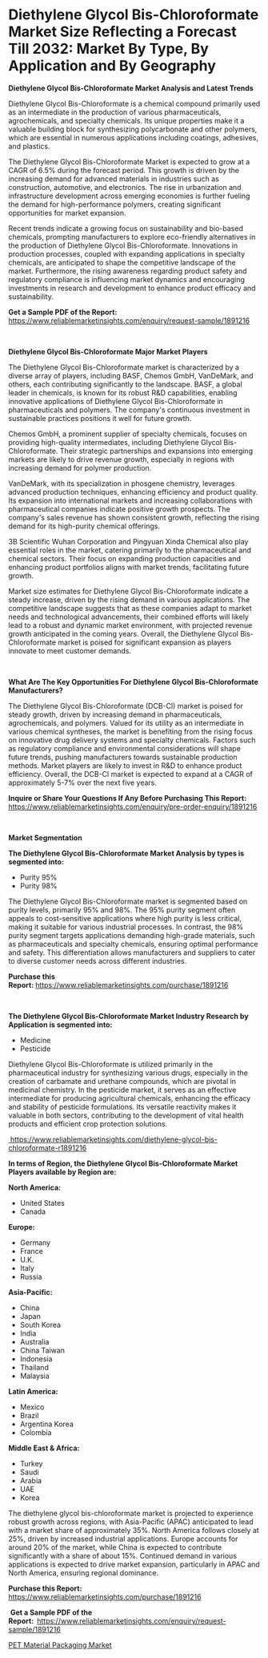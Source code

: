 <p><h1>Diethylene Glycol Bis-Chloroformate Market Size Reflecting a Forecast Till 2032: Market By Type, By Application and By Geography</h1></p><p><strong>Diethylene Glycol Bis-Chloroformate Market Analysis and Latest Trends</strong></p>
<p><p>Diethylene Glycol Bis-Chloroformate is a chemical compound primarily used as an intermediate in the production of various pharmaceuticals, agrochemicals, and specialty chemicals. Its unique properties make it a valuable building block for synthesizing polycarbonate and other polymers, which are essential in numerous applications including coatings, adhesives, and plastics.</p><p>The Diethylene Glycol Bis-Chloroformate Market is expected to grow at a CAGR of 6.5% during the forecast period. This growth is driven by the increasing demand for advanced materials in industries such as construction, automotive, and electronics. The rise in urbanization and infrastructure development across emerging economies is further fueling the demand for high-performance polymers, creating significant opportunities for market expansion.</p><p>Recent trends indicate a growing focus on sustainability and bio-based chemicals, prompting manufacturers to explore eco-friendly alternatives in the production of Diethylene Glycol Bis-Chloroformate. Innovations in production processes, coupled with expanding applications in specialty chemicals, are anticipated to shape the competitive landscape of the market. Furthermore, the rising awareness regarding product safety and regulatory compliance is influencing market dynamics and encouraging investments in research and development to enhance product efficacy and sustainability.</p></p>
<p><strong>Get a Sample PDF of the Report:&nbsp;</strong> <a href="https://www.reliablemarketinsights.com/enquiry/request-sample/1891216?utm_campaign=2221&utm_medium=2&utm_source=Github&utm_content=ia&utm_term=28032025&utm_id=diethylene-glycol-bis-chloroformate">https://www.reliablemarketinsights.com/enquiry/request-sample/1891216</a></p>
<p>&nbsp;</p>
<p><strong>Diethylene Glycol Bis-Chloroformate Major Market Players</strong></p>
<p><p>The Diethylene Glycol Bis-Chloroformate market is characterized by a diverse array of players, including BASF, Chemos GmbH, VanDeMark, and others, each contributing significantly to the landscape. BASF, a global leader in chemicals, is known for its robust R&D capabilities, enabling innovative applications of Diethylene Glycol Bis-Chloroformate in pharmaceuticals and polymers. The company's continuous investment in sustainable practices positions it well for future growth.</p><p>Chemos GmbH, a prominent supplier of specialty chemicals, focuses on providing high-quality intermediates, including Diethylene Glycol Bis-Chloroformate. Their strategic partnerships and expansions into emerging markets are likely to drive revenue growth, especially in regions with increasing demand for polymer production.</p><p>VanDeMark, with its specialization in phosgene chemistry, leverages advanced production techniques, enhancing efficiency and product quality. Its expansion into international markets and increasing collaborations with pharmaceutical companies indicate positive growth prospects. The company's sales revenue has shown consistent growth, reflecting the rising demand for its high-purity chemical offerings.</p><p>3B Scientific Wuhan Corporation and Pingyuan Xinda Chemical also play essential roles in the market, catering primarily to the pharmaceutical and chemical sectors. Their focus on expanding production capacities and enhancing product portfolios aligns with market trends, facilitating future growth.</p><p>Market size estimates for Diethylene Glycol Bis-Chloroformate indicate a steady increase, driven by the rising demand in various applications. The competitive landscape suggests that as these companies adapt to market needs and technological advancements, their combined efforts will likely lead to a robust and dynamic market environment, with projected revenue growth anticipated in the coming years. Overall, the Diethylene Glycol Bis-Chloroformate market is poised for significant expansion as players innovate to meet customer demands.</p></p>
<p>&nbsp;</p>
<p><strong>What Are The Key Opportunities For Diethylene Glycol Bis-Chloroformate Manufacturers?</strong></p>
<p><p>The Diethylene Glycol Bis-Chloroformate (DCB-Cl) market is poised for steady growth, driven by increasing demand in pharmaceuticals, agrochemicals, and polymers. Valued for its utility as an intermediate in various chemical syntheses, the market is benefiting from the rising focus on innovative drug delivery systems and specialty chemicals. Factors such as regulatory compliance and environmental considerations will shape future trends, pushing manufacturers towards sustainable production methods. Market players are likely to invest in R&D to enhance product efficiency. Overall, the DCB-Cl market is expected to expand at a CAGR of approximately 5-7% over the next five years.</p></p>
<p><strong>Inquire or Share Your Questions If Any Before Purchasing This Report:</strong> <a href="https://www.reliablemarketinsights.com/enquiry/pre-order-enquiry/1891216?utm_campaign=2221&utm_medium=2&utm_source=Github&utm_content=ia&utm_term=28032025&utm_id=diethylene-glycol-bis-chloroformate">https://www.reliablemarketinsights.com/enquiry/pre-order-enquiry/1891216</a></p>
<p>&nbsp;</p>
<p><strong>Market Segmentation</strong></p>
<p><strong>The Diethylene Glycol Bis-Chloroformate Market Analysis by types is segmented into:</strong></p>
<p><ul><li>Purity 95%</li><li>Purity 98%</li></ul></p>
<p><p>The Diethylene Glycol Bis-Chloroformate market is segmented based on purity levels, primarily 95% and 98%. The 95% purity segment often appeals to cost-sensitive applications where high purity is less critical, making it suitable for various industrial processes. In contrast, the 98% purity segment targets applications demanding high-grade materials, such as pharmaceuticals and specialty chemicals, ensuring optimal performance and safety. This differentiation allows manufacturers and suppliers to cater to diverse customer needs across different industries.</p></p>
<p><strong>Purchase this Report:&nbsp;</strong><a href="https://www.reliablemarketinsights.com/purchase/1891216?utm_campaign=2221&utm_medium=2&utm_source=Github&utm_content=ia&utm_term=28032025&utm_id=diethylene-glycol-bis-chloroformate">https://www.reliablemarketinsights.com/purchase/1891216</a></p>
<p>&nbsp;</p>
<p><strong>The Diethylene Glycol Bis-Chloroformate Market Industry Research by Application is segmented into:</strong></p>
<p><ul><li>Medicine</li><li>Pesticide</li></ul></p>
<p><p>Diethylene Glycol Bis-Chloroformate is utilized primarily in the pharmaceutical industry for synthesizing various drugs, especially in the creation of carbamate and urethane compounds, which are pivotal in medicinal chemistry. In the pesticide market, it serves as an effective intermediate for producing agricultural chemicals, enhancing the efficacy and stability of pesticide formulations. Its versatile reactivity makes it valuable in both sectors, contributing to the development of vital health products and efficient crop protection solutions.</p></p>
<p><a href="https://www.reliablemarketinsights.com/diethylene-glycol-bis-chloroformate-r1891216?utm_campaign=2221&utm_medium=2&utm_source=Github&utm_content=ia&utm_term=28032025&utm_id=diethylene-glycol-bis-chloroformate">&nbsp;https://www.reliablemarketinsights.com/diethylene-glycol-bis-chloroformate-r1891216</a></p>
<p><strong>In terms of Region, the Diethylene Glycol Bis-Chloroformate Market Players available by Region are:</strong></p>
<p>
    <p> <strong> North America: </strong>
        <ul>
            <li>United States</li>
            <li>Canada</li>
        </ul>
        </p> 
    <p> <strong> Europe: </strong>
        <ul>
            <li>Germany</li>
            <li>France</li>
            <li>U.K.</li>
            <li>Italy</li>
            <li>Russia</li>
        </ul>
        </p> 
    <p> <strong> Asia-Pacific: </strong>
        <ul>
            <li>China</li>
            <li>Japan</li>
            <li>South Korea</li>
            <li>India</li>
            <li>Australia</li>
            <li>China Taiwan</li>
            <li>Indonesia</li>
            <li>Thailand</li>
            <li>Malaysia</li>
        </ul>
        </p> 
    <p> <strong> Latin America: </strong>
        <ul>
            <li>Mexico</li>
            <li>Brazil</li>
            <li>Argentina Korea</li>
            <li>Colombia</li>
        </ul>
        </p> 
    <p> <strong> Middle East & Africa: </strong>
        <ul>
            <li>Turkey</li>
            <li>Saudi</li>
            <li>Arabia</li>
            <li>UAE</li>
            <li>Korea</li>
        </ul>
    </p>
    </p>
<p><p>The diethylene glycol bis-chloroformate market is projected to experience robust growth across regions, with Asia-Pacific (APAC) anticipated to lead with a market share of approximately 35%. North America follows closely at 25%, driven by increased industrial applications. Europe accounts for around 20% of the market, while China is expected to contribute significantly with a share of about 15%. Continued demand in various applications is expected to drive market expansion, particularly in APAC and North America, ensuring regional dominance.</p></p>
<p><strong>Purchase this Report: </strong><a href="https://www.reliablemarketinsights.com/purchase/1891216?utm_campaign=2221&utm_medium=2&utm_source=Github&utm_content=ia&utm_term=28032025&utm_id=diethylene-glycol-bis-chloroformate">https://www.reliablemarketinsights.com/purchase/1891216</a></p>
<p>&nbsp;<strong>Get a Sample PDF of the Report:&nbsp;&nbsp;</strong><a href="https://www.reliablemarketinsights.com/enquiry/request-sample/1891216?utm_campaign=2221&utm_medium=2&utm_source=Github&utm_content=ia&utm_term=28032025&utm_id=diethylene-glycol-bis-chloroformate">https://www.reliablemarketinsights.com/enquiry/request-sample/1891216</a></p>
<p><strong></strong></p>
<p><p><a href="https://github.com/elizabethdagraca/Market-Research-Report-List-5/blob/main/pet-material-packaging-market.md?utm_campaign=2221&utm_medium=2&utm_source=Github&utm_content=ia&utm_term=28032025&utm_id=diethylene-glycol-bis-chloroformate">PET Material Packaging Market</a></p></p>